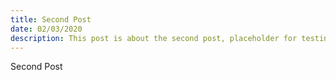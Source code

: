 ```yaml
---
title: Second Post
date: 02/03/2020
description: This post is about the second post, placeholder for testing.
---
```


Second Post
